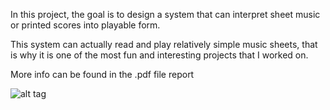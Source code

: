 In this project, the goal is to design a system that can interpret sheet music or printed scores into playable form.

This system can actually read and play relatively simple music sheets, that is why it is one of the most fun and interesting projects that I worked on.

More info can be found in the .pdf file report

![alt tag](https://github.com/a-ozbek/Image-Processing/blob/master/Optical%20Music%20Recognition/OMR.png)
